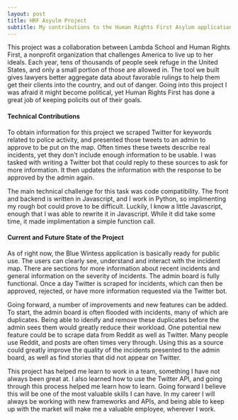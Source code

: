 ```yaml
---
layout: post
title: HRF Asyulm Project
subtitle: My contributions to the Human Rights First Asylum application
---
```


This project was a collaboration between Lambda School and Human Rights First, a nonprofit organization that challenges America to live up to her ideals.
Each year, tens of thousands of people seek refuge in the United States, and only a small portion of those are allowed in. The tool we built gives lawyers better aggregate data about favorable rulings to help them get their clients into the country, and out of danger. Going into this project I was afraid it might become political, yet Human Rights First has done a great job of keeping policits out of their goals.

#### Technical Contributions
To obtain information for this project we scraped Twitter for keywords related to police activity, and presented those tweets to an admin to approve to be put on the map. Often times these tweets describe real incidents, yet they don't include enough information to be usable. I was tasked with writing a Twitter bot that could reply to these sources to ask for more information. It then updates the information with the response to be approved by the admin again.

The main technical challenge for this task was code compatibility. The front and backend is written in Javascript, and I work in Python, so implimenting my rough bot could prove to be difficult. Luckily, I know a little Javascript, enough that I was able to rewrite it in Javascript. While it did take some time, it made implimentation a simple function call.

#### Current and Future State of the Project
As of right now, the Blue Wintess application is basically ready for public use. The users can clearly see, understand and interact with the incident map. There are sections for more information about recent incidents and general information on the severity of incidents. The admin board is fully functional. Once a day Twitter is scraped for incidents, which can then be approved, rejected, or have more information requested via the Twitter bot.

Going forward, a number of improvements and new features can be added. To start, the admin board is often flooded with incidents, many of which are duplicates. Being able to idenify and remove these duplicates before the admin sees them would greatly reduce their workload. One potential new feature could be to scrape data from Reddit as well as Twitter. Many people use Reddit, and posts are often times very through. Using this as a source could greatly improve the quality of the incidents presented to the admin board, as well as find stories that did not appear on Twitter.

This project has helped me learn to work in a team, something I have not always been great at. I also learned how to use the Twitter API, and going through this process helped me learn how to learn. Going forward I believe this will be one of the most valuable skills I can have. In my career I will always be working with new frameworks and APIs, and being able to keep up with the market will make me a valuable employee, wherever I work.
